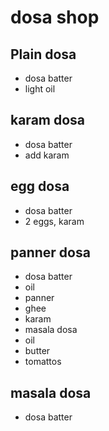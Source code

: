 # dosa shop

## Plain dosa
* dosa batter 
* light oil

## karam dosa 
* dosa batter
* add karam 

## egg dosa
* dosa batter 
* 2 eggs, karam

## panner dosa
* dosa batter
* oil
* panner
* ghee
* karam
* masala dosa
* oil 
* butter
* tomattos
## masala dosa 
* dosa batter 
